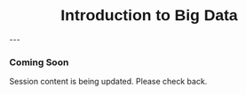 <h1  style="font-family:  Verdana,  Geneva,  sans-serif;  text-align:center">Introduction  to  Big  Data  </h1> 
--- 
 
###  Coming  Soon 
 
Session  content  is  being  updated.  Please  check  back.

